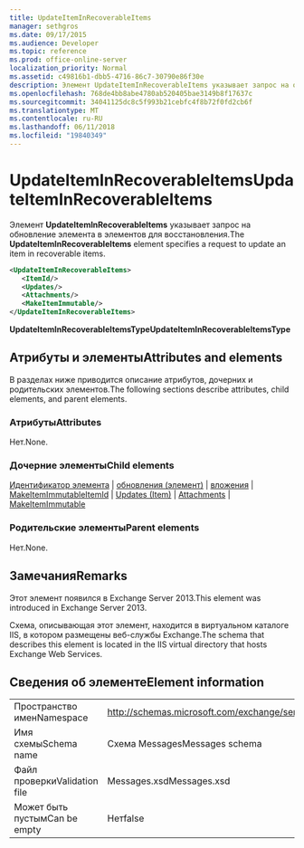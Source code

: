 ```yaml
---
title: UpdateItemInRecoverableItems
manager: sethgros
ms.date: 09/17/2015
ms.audience: Developer
ms.topic: reference
ms.prod: office-online-server
localization_priority: Normal
ms.assetid: c49816b1-dbb5-4716-86c7-30790e86f30e
description: Элемент UpdateItemInRecoverableItems указывает запрос на обновление элемента в элементов для восстановления.
ms.openlocfilehash: 768de4bb8abe4780ab520405bae3149b8f17637c
ms.sourcegitcommit: 34041125dc8c5f993b21cebfc4f8b72f0fd2cb6f
ms.translationtype: MT
ms.contentlocale: ru-RU
ms.lasthandoff: 06/11/2018
ms.locfileid: "19840349"
---
```

# <a name="updateiteminrecoverableitems"></a><span data-ttu-id="0ebc9-103">UpdateItemInRecoverableItems</span><span class="sxs-lookup"><span data-stu-id="0ebc9-103">UpdateItemInRecoverableItems</span></span>

<span data-ttu-id="0ebc9-104">Элемент **UpdateItemInRecoverableItems** указывает запрос на обновление элемента в элементов для восстановления.</span><span class="sxs-lookup"><span data-stu-id="0ebc9-104">The **UpdateItemInRecoverableItems** element specifies a request to update an item in recoverable items.</span></span> 
  
```XML
<UpdateItemInRecoverableItems>
   <ItemId/>
   <Updates/>
   <Attachments/>
   <MakeItemImmutable/>
</UpdateItemInRecoverableItems>
```

 <span data-ttu-id="0ebc9-105">**UpdateItemInRecoverableItemsType**</span><span class="sxs-lookup"><span data-stu-id="0ebc9-105">**UpdateItemInRecoverableItemsType**</span></span>
## <a name="attributes-and-elements"></a><span data-ttu-id="0ebc9-106">Атрибуты и элементы</span><span class="sxs-lookup"><span data-stu-id="0ebc9-106">Attributes and elements</span></span>

<span data-ttu-id="0ebc9-107">В разделах ниже приводится описание атрибутов, дочерних и родительских элементов.</span><span class="sxs-lookup"><span data-stu-id="0ebc9-107">The following sections describe attributes, child elements, and parent elements.</span></span>
  
### <a name="attributes"></a><span data-ttu-id="0ebc9-108">Атрибуты</span><span class="sxs-lookup"><span data-stu-id="0ebc9-108">Attributes</span></span>

<span data-ttu-id="0ebc9-109">Нет.</span><span class="sxs-lookup"><span data-stu-id="0ebc9-109">None.</span></span>
  
### <a name="child-elements"></a><span data-ttu-id="0ebc9-110">Дочерние элементы</span><span class="sxs-lookup"><span data-stu-id="0ebc9-110">Child elements</span></span>

<span data-ttu-id="0ebc9-111">[Идентификатор элемента](itemid.md) | [обновления (элемент)](updates-item.md) | [вложения](attachments-ex15websvcsotherref.md) | [MakeItemImmutable](makeitemimmutable.md)</span><span class="sxs-lookup"><span data-stu-id="0ebc9-111">[ItemId](itemid.md) | [Updates (Item)](updates-item.md) | [Attachments](attachments-ex15websvcsotherref.md) | [MakeItemImmutable](makeitemimmutable.md)</span></span>
  
### <a name="parent-elements"></a><span data-ttu-id="0ebc9-112">Родительские элементы</span><span class="sxs-lookup"><span data-stu-id="0ebc9-112">Parent elements</span></span>

<span data-ttu-id="0ebc9-113">Нет.</span><span class="sxs-lookup"><span data-stu-id="0ebc9-113">None.</span></span>
  
## <a name="remarks"></a><span data-ttu-id="0ebc9-114">Замечания</span><span class="sxs-lookup"><span data-stu-id="0ebc9-114">Remarks</span></span>

<span data-ttu-id="0ebc9-115">Этот элемент появился в Exchange Server 2013.</span><span class="sxs-lookup"><span data-stu-id="0ebc9-115">This element was introduced in Exchange Server 2013.</span></span>
  
<span data-ttu-id="0ebc9-116">Схема, описывающая этот элемент, находится в виртуальном каталоге IIS, в котором размещены веб-службы Exchange.</span><span class="sxs-lookup"><span data-stu-id="0ebc9-116">The schema that describes this element is located in the IIS virtual directory that hosts Exchange Web Services.</span></span>
  
## <a name="element-information"></a><span data-ttu-id="0ebc9-117">Сведения об элементе</span><span class="sxs-lookup"><span data-stu-id="0ebc9-117">Element information</span></span>

|||
|:-----|:-----|
|<span data-ttu-id="0ebc9-118">Пространство имен</span><span class="sxs-lookup"><span data-stu-id="0ebc9-118">Namespace</span></span>  <br/> |http://schemas.microsoft.com/exchange/services/2006/messages  <br/> |
|<span data-ttu-id="0ebc9-119">Имя схемы</span><span class="sxs-lookup"><span data-stu-id="0ebc9-119">Schema name</span></span>  <br/> |<span data-ttu-id="0ebc9-120">Схема Messages</span><span class="sxs-lookup"><span data-stu-id="0ebc9-120">Messages schema</span></span>  <br/> |
|<span data-ttu-id="0ebc9-121">Файл проверки</span><span class="sxs-lookup"><span data-stu-id="0ebc9-121">Validation file</span></span>  <br/> |<span data-ttu-id="0ebc9-122">Messages.xsd</span><span class="sxs-lookup"><span data-stu-id="0ebc9-122">Messages.xsd</span></span>  <br/> |
|<span data-ttu-id="0ebc9-123">Может быть пустым</span><span class="sxs-lookup"><span data-stu-id="0ebc9-123">Can be empty</span></span>  <br/> |<span data-ttu-id="0ebc9-124">Нет</span><span class="sxs-lookup"><span data-stu-id="0ebc9-124">false</span></span>  <br/> |
   


